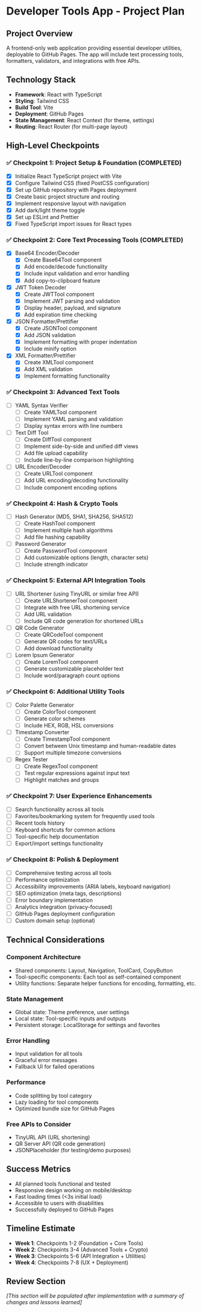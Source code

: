 # Developer Tools App - Project Plan

## Project Overview
A frontend-only web application providing essential developer utilities, deployable to GitHub Pages. The app will include text processing tools, formatters, validators, and integrations with free APIs.

## Technology Stack
- **Framework**: React with TypeScript
- **Styling**: Tailwind CSS
- **Build Tool**: Vite
- **Deployment**: GitHub Pages
- **State Management**: React Context (for theme, settings)
- **Routing**: React Router (for multi-page layout)

## High-Level Checkpoints

### ✅ Checkpoint 1: Project Setup & Foundation (COMPLETED)
- [x] Initialize React TypeScript project with Vite
- [x] Configure Tailwind CSS (fixed PostCSS configuration)
- [x] Set up GitHub repository with Pages deployment
- [x] Create basic project structure and routing
- [x] Implement responsive layout with navigation
- [x] Add dark/light theme toggle
- [x] Set up ESLint and Prettier
- [x] Fixed TypeScript import issues for React types

### ✅ Checkpoint 2: Core Text Processing Tools (COMPLETED)
- [x] Base64 Encoder/Decoder
  - [x] Create Base64Tool component
  - [x] Add encode/decode functionality
  - [x] Include input validation and error handling
  - [x] Add copy-to-clipboard feature
- [x] JWT Token Decoder
  - [x] Create JWTTool component
  - [x] Implement JWT parsing and validation
  - [x] Display header, payload, and signature
  - [x] Add expiration time checking
- [x] JSON Formatter/Prettifier
  - [x] Create JSONTool component
  - [x] Add JSON validation
  - [x] Implement formatting with proper indentation
  - [x] Include minify option
- [x] XML Formatter/Prettifier
  - [x] Create XMLTool component
  - [x] Add XML validation
  - [x] Implement formatting functionality

### ✅ Checkpoint 3: Advanced Text Tools
- [ ] YAML Syntax Verifier
  - [ ] Create YAMLTool component
  - [ ] Implement YAML parsing and validation
  - [ ] Display syntax errors with line numbers
- [ ] Text Diff Tool
  - [ ] Create DiffTool component
  - [ ] Implement side-by-side and unified diff views
  - [ ] Add file upload capability
  - [ ] Include line-by-line comparison highlighting
- [ ] URL Encoder/Decoder
  - [ ] Create URLTool component
  - [ ] Add URL encoding/decoding functionality
  - [ ] Include component encoding options

### ✅ Checkpoint 4: Hash & Crypto Tools
- [ ] Hash Generator (MD5, SHA1, SHA256, SHA512)
  - [ ] Create HashTool component
  - [ ] Implement multiple hash algorithms
  - [ ] Add file hashing capability
- [ ] Password Generator
  - [ ] Create PasswordTool component
  - [ ] Add customizable options (length, character sets)
  - [ ] Include strength indicator

### ✅ Checkpoint 5: External API Integration Tools
- [ ] URL Shortener (using TinyURL or similar free API)
  - [ ] Create URLShortenerTool component
  - [ ] Integrate with free URL shortening service
  - [ ] Add URL validation
  - [ ] Include QR code generation for shortened URLs
- [ ] QR Code Generator
  - [ ] Create QRCodeTool component
  - [ ] Generate QR codes for text/URLs
  - [ ] Add download functionality
- [ ] Lorem Ipsum Generator
  - [ ] Create LoremTool component
  - [ ] Generate customizable placeholder text
  - [ ] Include word/paragraph count options

### ✅ Checkpoint 6: Additional Utility Tools
- [ ] Color Palette Generator
  - [ ] Create ColorTool component
  - [ ] Generate color schemes
  - [ ] Include HEX, RGB, HSL conversions
- [ ] Timestamp Converter
  - [ ] Create TimestampTool component
  - [ ] Convert between Unix timestamp and human-readable dates
  - [ ] Support multiple timezone conversions
- [ ] Regex Tester
  - [ ] Create RegexTool component
  - [ ] Test regular expressions against input text
  - [ ] Highlight matches and groups

### ✅ Checkpoint 7: User Experience Enhancements
- [ ] Search functionality across all tools
- [ ] Favorites/bookmarking system for frequently used tools
- [ ] Recent tools history
- [ ] Keyboard shortcuts for common actions
- [ ] Tool-specific help documentation
- [ ] Export/import settings functionality

### ✅ Checkpoint 8: Polish & Deployment
- [ ] Comprehensive testing across all tools
- [ ] Performance optimization
- [ ] Accessibility improvements (ARIA labels, keyboard navigation)
- [ ] SEO optimization (meta tags, descriptions)
- [ ] Error boundary implementation
- [ ] Analytics integration (privacy-focused)
- [ ] GitHub Pages deployment configuration
- [ ] Custom domain setup (optional)

## Technical Considerations

### Component Architecture
- Shared components: Layout, Navigation, ToolCard, CopyButton
- Tool-specific components: Each tool as self-contained component
- Utility functions: Separate helper functions for encoding, formatting, etc.

### State Management
- Global state: Theme preference, user settings
- Local state: Tool-specific inputs and outputs
- Persistent storage: LocalStorage for settings and favorites

### Error Handling
- Input validation for all tools
- Graceful error messages
- Fallback UI for failed operations

### Performance
- Code splitting by tool category
- Lazy loading for tool components
- Optimized bundle size for GitHub Pages

### Free APIs to Consider
- TinyURL API (URL shortening)
- QR Server API (QR code generation)
- JSONPlaceholder (for testing/demo purposes)

## Success Metrics
- All planned tools functional and tested
- Responsive design working on mobile/desktop
- Fast loading times (<3s initial load)
- Accessible to users with disabilities
- Successfully deployed to GitHub Pages

## Timeline Estimate
- **Week 1**: Checkpoints 1-2 (Foundation + Core Tools)
- **Week 2**: Checkpoints 3-4 (Advanced Tools + Crypto)
- **Week 3**: Checkpoints 5-6 (API Integration + Utilities)
- **Week 4**: Checkpoints 7-8 (UX + Deployment)

## Review Section
*[This section will be populated after implementation with a summary of changes and lessons learned]*